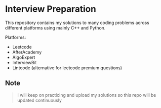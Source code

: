 # Interview Preparation

This repository contains my solutions to many coding problems across different platforms using mainly C++ and Python.

Platforms:

- Leetcode
- AfterAcademy
- AlgoExpert
- InterviewBit
- Lintcode (alternative for leetcode premium questions)

## Note

> I will keep on practicing and upload my solutions so this repo will be updated continuously
